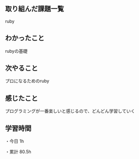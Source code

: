 ## 取り組んだ課題一覧

ruby

## わかったこと

rubyの基礎

## 次やること

プロになるためのruby

## 感じたこと

プログラミングが一番楽しいと感じるので、どんどん学習していく

## 学習時間

・今日 1h

・累計 80.5h